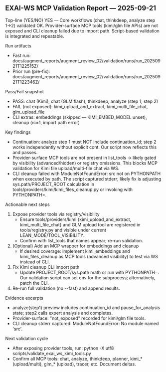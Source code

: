 ## EXAI-WS MCP Validation Report — 2025-09-21

Top-line (YES/NO)
YES — Core workflows (chat, thinkdeep, analyze step 1→2) validated OK. Provider-surface MCP tools (kimi/glm file APIs) are not exposed and CLI cleanup failed due to import path. Script-based validation is integrated and repeatable.

Run artifacts
- Fast run: docs/augment_reports/augment_review_02/validation/runs/run_20250921T122515Z/
- Prior run (pre-fix): docs/augment_reports/augment_review_02/validation/runs/run_20250921T122346Z/

Pass/Fail snapshot
- PASS: chat (Kimi), chat (GLM flash), thinkdeep, analyze (step 1, step 2)
- FAIL (not exposed): kimi_upload_and_extract, kimi_multi_file_chat, glm_upload_file
- CLI extras: embeddings (skipped — KIMI_EMBED_MODEL unset), cleanup (rc=1, import path error)

Key findings
- Continuation: analyze step 1 must NOT include continuation_id; step 2 works independently without explicit cont. Our script now reflects this and passes.
- Provider-surface MCP tools are not present in list_tools → likely gated by visibility (advanced/hidden) or registry omissions. This blocks MCP validation for Kimi file upload/multi-file chat via WS.
- CLI cleanup failed with ModuleNotFoundError: src not on PYTHONPATH when executed by path. The script captured stderr; likely fix is adjusting sys.path/PROJECT_ROOT calculation in tools/providers/kimi/kimi_files_cleanup.py or invoking with PYTHONPATH=.

Actionable next steps
1) Expose provider tools via registry/visibility
   - Ensure tools/providers/kimi {kimi_upload_and_extract, kimi_multi_file_chat} and GLM upload tool are registered in tools/registry.py and visible under current LEAN_MODE/TOOL_VISIBILITY.
   - Confirm with list_tools that names appear; re-run validation.
2) (Optional) Add an MCP wrapper for embeddings and cleanup
   - If desired coverage: implement kimi_embeddings and kimi_files_cleanup as MCP tools (advanced visibility) to test via WS instead of CLI.
3) Fix Kimi cleanup CLI import path
   - Update PROJECT_ROOT/sys.path math or run with PYTHONPATH=. Our validation script can set env for the subprocess; alternatively, patch the CLI.
4) Re-run full validation (no --fast) and append results.

Evidence excerpts
- analyze(step1) preview includes continuation_id and pause_for_analysis state; step2 calls expert analysis and completes.
- Provider-surface: "not_exposed" recorded for kimi/glm file tools.
- CLI cleanup stderr captured: ModuleNotFoundError: No module named 'src'.

Next validation cycle
- After exposing provider tools, run: python -X utf8 scripts/validate_exai_ws_kimi_tools.py
- Confirm all MCP tools: chat, analyze, thinkdeep, planner, kimi_* (upload/multi), glm_* (upload), tracer, etc. Document deltas.

